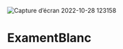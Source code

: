 ![Capture d’écran 2022-10-28 123158](https://user-images.githubusercontent.com/97363124/198578415-900e3ed6-085f-4eaa-aca9-6cb568c115b4.png)
# ExamentBlanc

